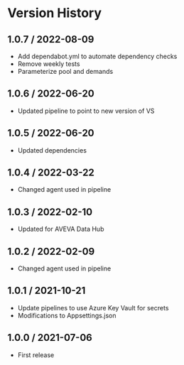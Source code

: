 # Version History

## 1.0.7 / 2022-08-09

- Add dependabot.yml to automate dependency checks
- Remove weekly tests
- Parameterize pool and demands

## 1.0.6 / 2022-06-20

- Updated pipeline to point to new version of VS

## 1.0.5 / 2022-06-20

- Updated dependencies

## 1.0.4 / 2022-03-22

- Changed agent used in pipeline

## 1.0.3 / 2022-02-10

- Updated for AVEVA Data Hub

## 1.0.2 / 2022-02-09

- Changed agent used in pipeline

## 1.0.1 / 2021-10-21

- Update pipelines to use Azure Key Vault for secrets
- Modifications to Appsettings.json

## 1.0.0 / 2021-07-06

- First release
